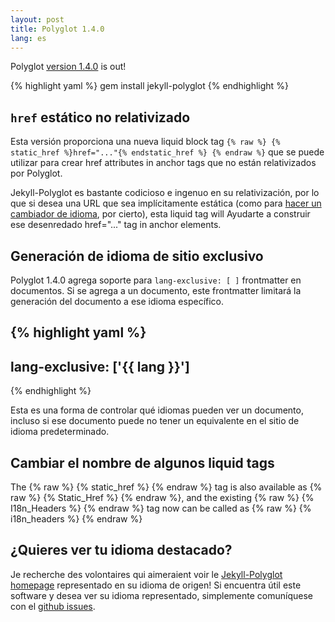 ```yaml
---
layout: post
title: Polyglot 1.4.0
lang: es
---
```


Polyglot [version 1.4.0](https://rubygems.org/gems/jekyll-polyglot/versions/1.4.0) is out!

{% highlight yaml %}
gem install jekyll-polyglot
{% endhighlight %}

## `href` estático no relativizado

Esta versión proporciona una nueva liquid block tag `{% raw %} {% static_href %}href="..."{% endstatic_href %} {% endraw %}` que se puede utilizar para crear href attributes in anchor tags que no están relativizados por Polyglot.

Jekyll-Polyglot es bastante codicioso e ingenuo en su relativización, por lo que si desea una URL que sea implícitamente estática (como para [hacer un cambiador de idioma](https://github.com/untra/polyglot/blob/master/site/_includes/sidebar.html#L40-L42), por cierto), esta liquid tag will Ayudarte a construir ese desenredado href="..." tag in anchor elements.

## Generación de idioma de sitio exclusivo

Polyglot 1.4.0 agrega soporte para `lang-exclusive: [ ]`  frontmatter en documentos. Si se agrega a un documento, este frontmatter limitará la generación del documento a ese idioma específico.

{% highlight yaml %}
---
lang-exclusive: ['{{ lang }}']
---
{% endhighlight %}

Esta es una forma de controlar qué idiomas pueden ver un documento, incluso si ese documento puede no tener un equivalente en el sitio de idioma predeterminado.

## Cambiar el nombre de algunos liquid tags

The {% raw %} {% static_href %} {% endraw %} tag is also available as {% raw %} {% Static_Href %} {% endraw %}, and the existing {% raw %} {% I18n_Headers %} {% endraw %} tag now can be called as {% raw %} {% i18n_headers %} {% endraw %}

## ¿Quieres ver tu idioma destacado?

Je recherche des volontaires qui aimeraient voir le [Jekyll-Polyglot homepage](https://polyglot.untra.io/) representado en su idioma de origen! Si encuentra útil este software y desea ver su idioma representado, simplemente comuníquese con el [github issues](https://github.com/untra/polyglot/issues).
